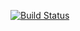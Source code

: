 [![Build Status](https://travis-ci.org/vistik/type-hinted-arrays.svg?branch=master)](https://travis-ci.org/vistik/type-hinted-arrays) 
